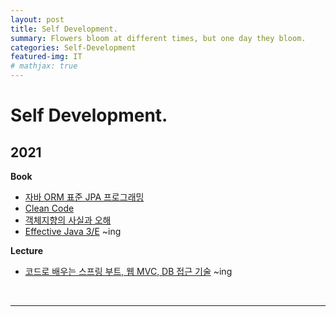 ```yaml
---
layout: post
title: Self Development.
summary: Flowers bloom at different times, but one day they bloom.
categories: Self-Development
featured-img: IT
# mathjax: true
---
```


# Self Development.

## 2021

**Book**

- [자바 ORM 표준 JPA 프로그래밍](https://data-make.tistory.com/649)
- [Clean Code](https://jihunparkme.github.io/CleanCode/)
- [객체지향의 사실과 오해](<https://jihunparkme.github.io/categories/#(Book)객체지향의-사실과-오해>)
- [Effective Java 3/E](<https://jihunparkme.github.io/categories/#(Book)Effective-JAVA-3/E>) ~ing

**Lecture**

- [코드로 배우는 스프링 부트, 웹 MVC, DB 접근 기술](https://github.com/jihunparkme/spring_study/tree/master/hello-spring) ~ing<br/>

<br/>

<hr>
